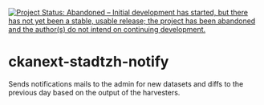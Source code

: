[![Project Status: Abandoned – Initial development has started, but there has not yet been a stable, usable release; the project has been abandoned and the author(s) do not intend on continuing development.](https://www.repostatus.org/badges/latest/abandoned.svg)](https://www.repostatus.org/#abandoned)


ckanext-stadtzh-notify
======================

Sends notifications mails to the admin for new datasets and diffs to the previous day based on the output of the harvesters.
